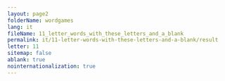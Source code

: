 ```yaml
---
layout: page2
folderName: wordgames
lang: it
fileName: 11_letter_words_with_these_letters_and_a_blank
permalink: it/11-letter-words-with-these-letters-and-a-blank/result
letter: 11
sitemap: false
ablank: true
nointernationalization: true
---
```

